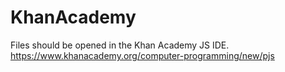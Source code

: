 # KhanAcademy

Files should be opened in the Khan Academy JS IDE.
https://www.khanacademy.org/computer-programming/new/pjs
